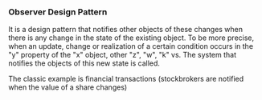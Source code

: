 ### Observer Design Pattern
It is a design pattern that notifies other objects of these changes when there is any change in the state of the existing object. To be more precise, when an update, change or realization of a certain condition occurs in the "y" property of the "x" object, other "z", "w", "k" vs. The system that notifies the objects of this new state is called.

The classic example is financial transactions (stockbrokers are notified when the value of a share changes)
